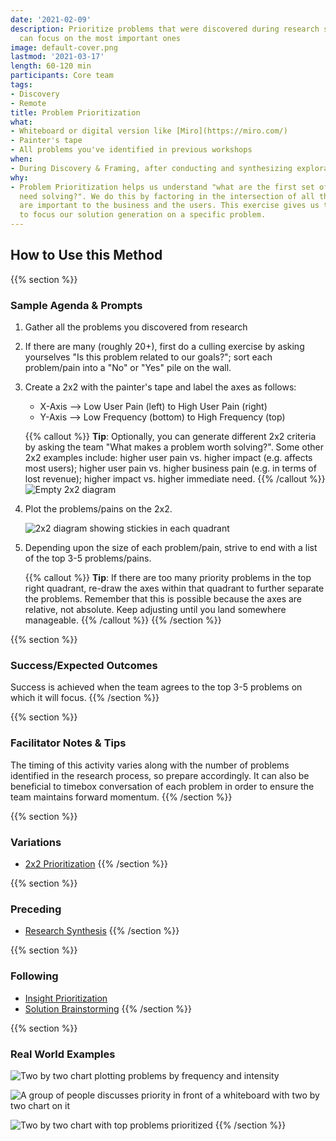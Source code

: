 ```yaml
---
date: '2021-02-09'
description: Prioritize problems that were discovered during research so the team
  can focus on the most important ones
image: default-cover.png
lastmod: '2021-03-17'
length: 60-120 min
participants: Core team
tags:
- Discovery
- Remote
title: Problem Prioritization
what:
- Whiteboard or digital version like [Miro](https://miro.com/)
- Painter's tape
- All problems you've identified in previous workshops
when:
- During Discovery & Framing, after conducting and synthesizing exploratory research.
why:
- Problem Prioritization helps us understand "what are the first set of problems that
  need solving?". We do this by factoring in the intersection of all the things that
  are important to the business and the users. This exercise gives us the ability
  to focus our solution generation on a specific problem.
---
```


## How to Use this Method

{{% section %}}
### Sample Agenda & Prompts
1. Gather all the problems you discovered from research

1. If there are many (roughly 20+), first do a culling exercise by asking yourselves "Is this problem related to our goals?"; sort each problem/pain into a "No" or "Yes" pile on the wall.

1. Create a 2x2 with the painter's tape and label the axes as follows:
   - X-Axis --> Low User Pain (left) to High User Pain (right)
   - Y-Axis --> Low Frequency (bottom) to High Frequency (top)

   {{% callout %}}
   **Tip**: Optionally, you can generate different 2x2 criteria by asking the team "What makes a problem worth solving?". Some other 2x2 examples include: higher user pain vs. higher impact (e.g. affects most users); higher user pain vs. higher business pain (e.g. in terms of lost revenue); higher impact vs. higher immediate need.
   {{% /callout %}}
   ![Empty 2x2 diagram](/images/practices/problem-prioritization/step-3.png)

1. Plot the problems/pains on the 2x2.  

   ![2x2 diagram showing stickies in each quadrant](/images/practices/problem-prioritization/step-4.png)

1. Depending upon the size of each problem/pain, strive to end with a list of the top 3-5 problems/pains.

   {{% callout %}}
   **Tip**: If there are too many priority problems in the top right quadrant, re-draw the axes within that quadrant to further separate the problems. Remember that this is possible because the axes are relative, not absolute. Keep adjusting until you land somewhere manageable.
   {{% /callout %}}
{{% /section %}}

{{% section %}}
### Success/Expected Outcomes
Success is achieved when the team agrees to the top 3-5 problems on which it will focus.
{{% /section %}}

{{% section %}}
### Facilitator Notes & Tips

The timing of this activity varies along with the number of problems identified in the research process, so prepare accordingly. It can also be beneficial to timebox conversation of each problem in order to ensure the team maintains forward momentum.
{{% /section %}}

{{% section %}}
### Variations
- [2x2 Prioritization](/practices/2x2)
{{% /section %}}

{{% section %}}
### Preceding
- [Research Synthesis](/practices/research-synthesis)
{{% /section %}}

{{% section %}}
### Following
- [Insight Prioritization](/practices/insight-prioritization)
- [Solution Brainstorming](/practices/solution-brainstorming)
{{% /section %}}

{{% section %}}
### Real World Examples
![Two by two chart plotting problems by frequency and intensity](/images/practices/problem-prioritization/example-2.jpg)

![A group of people discusses priority in front of a whiteboard with two by two chart on it](/images/practices/problem-prioritization/example-3.jpg)

![Two by two chart with top problems prioritized](/images/practices/problem-prioritization/example-5.jpg)
{{% /section %}}